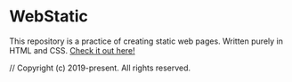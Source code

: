 # WebStatic
This repository is a practice of creating static web pages.
Written purely in HTML and CSS.
[Check it out here!](https://web-static-one-rho.vercel.app)

// Copyright (c) 2019-present. All rights reserved.
